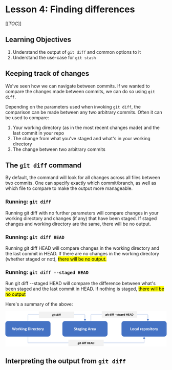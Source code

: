 # Lesson 4: Finding differences

[[_TOC_]]

## Learning Objectives

1. Understand the output of `git diff` and common options to it
2. Understand the use-case for `git stash`


## Keeping track of changes

We've seen how we can navigate between commits. If we wanted to compare the changes made between commits, we can do so using `git diff`. 

Depending on the parameters used when invoking `git diff`, the comparison can be made between any two arbitrary commits. Often it can be used to compare:

1. Your working directory (as in the most recent changes made) and the last commit in your repo
2. The change from what you've staged and what's in your working directory
3. The change between two arbitrary commits

## The `git diff` command

By default, the command will look for all changes across all files between two commits. One can specify exactly which commit/branch, as well as which file to compare to make the output more manageable.

### Running: `git diff`

Running git diff with no further parameters will compare changes in your working directory and changes (if any) that have been staged. If staged changes and working directory are the same, there will be no output.

### Running: `git diff HEAD`

Running git diff HEAD will compare changes in the working directory and the last commit in HEAD. If there are no changes in the working directory (whether staged or not), <mark> there will be no output.</mark>

### Running: `git diff --staged HEAD`

Run git diff --staged HEAD will compare the difference between what's been staged and the last commit in HEAD. If nothing is staged, <mark>there will be no output</mark>

Here's a summary of the above:


![Summary of git diff for common operations](assets/00_git_diff.png)

## Interpreting the output from `git diff`

